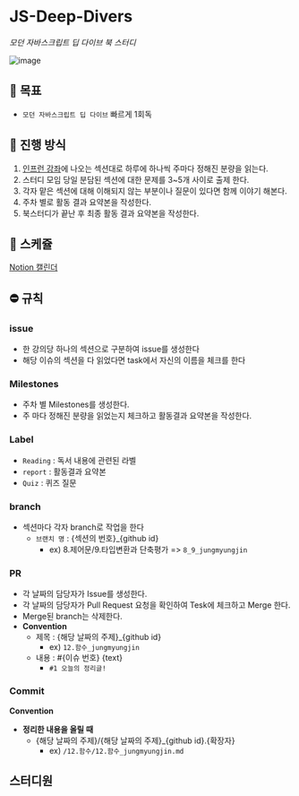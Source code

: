 # JS-Deep-Divers
*모던 자바스크립트 딥 다이브 북 스터디*

![image](https://user-images.githubusercontent.com/36308113/224690413-fac1e4e7-f068-49c4-812b-aeac609a96d0.png) 

## 🎯 목표

- `모던 자바스크립트 딥 다이브` 빠르게 1회독

## 📎 진행 방식

1. [인프런 강좌](https://www.inflearn.com/course/%EB%AA%A8%EB%8D%98-%EC%9E%90%EB%B0%94%EC%8A%A4%ED%81%AC%EB%A6%BD%ED%8A%B8-%EB%94%A5%EB%8B%A4%EC%9D%B4%EB%B8%8C)에 나오는 섹션대로 하루에 하나씩 주마다 정해진 분량을 읽는다.
2. 스터디 모임 당일 분담된 섹션에 대한 문제를 3~5개 사이로 출제 한다.
3. 각자 맡은 섹션에 대해 이해되지 않는 부분이나 질문이 있다면 함께 이야기 해본다.
4. 주차 별로 활동 결과 요약본을 작성한다.
5. 북스터디가 끝난 후 최종 활동 결과 요약본을 작성한다.

## 📅 스케쥴
[Notion 캘린더](https://molly05b.notion.site/f8f5935df51747b2a98a632bb5d707b3?v=8e03969f7e9d4e08a5d7cc5c08c8a9a7)


## ⛔️ 규칙
### issue

- 한 강의당 하나의 섹션으로 구분하여 issue를 생성한다
- 해당 이슈의 섹션을 다 읽었다면 task에서 자신의 이름을 체크를 한다

### Milestones

- 주차 별 Milestones를 생성한다.
- 주 마다 정해진 분량을 읽었는지 체크하고 활동결과 요약본을 작성한다.

### Label

- `Reading` : 독서 내용에 관련된 라벨
- `report` : 활동결과 요약본
- `Quiz` : 퀴즈 질문

### branch

- 섹션마다 각자 branch로 작업을 한다
    - `브랜치 명`  : {섹션의 번호}_{github id}
        - ex) 8.제어문/9.타입변환과 단축평가  => `8_9_jungmyungjin`

### PR

- 각 날짜의 담당자가 Issue를 생성한다.
- 각 날짜의 담당자가 Pull Request 요청을 확인하여 Tesk에 체크하고 Merge 한다.
- Merge된 branch는 삭제한다.
- **Convention**
    - 제목 : {해당 날짜의 주제}_{github id}
        - ex) `12.함수_jungmyungjin`
    - 내용 : #{이슈 번호} {text}
        - `#1 오늘의 정리글!`

### Commit

**Convention**

- **정리한 내용을 올릴 때**
    - {해당 날짜의 주제}/{해당 날짜의 주제}_{github id}.{확장자}
        - ex) `/12.함수/12.함수_jungmyungjin.md`
        
        
## 스터디원
